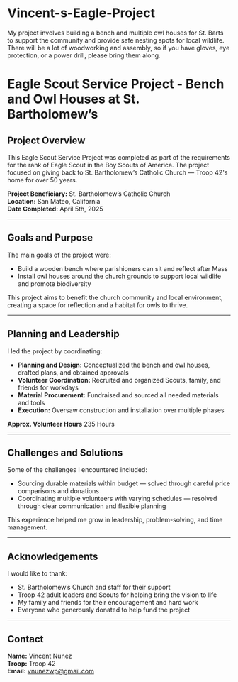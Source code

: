 # Vincent-s-Eagle-Project
My project involves building a bench and multiple owl houses for St. Barts to support the community and provide safe nesting spots for local wildlife. There will be a lot of woodworking and assembly, so if you have gloves, eye protection, or a power drill, please bring them along.

# Eagle Scout Service Project - Bench and Owl Houses at St. Bartholomew’s

## Project Overview

This Eagle Scout Service Project was completed as part of the requirements for the rank of Eagle Scout in the Boy Scouts of America. The project focused on giving back to St. Bartholomew’s Catholic Church — Troop 42's home for over 50 years.

**Project Beneficiary:** St. Bartholomew’s Catholic Church  
**Location:** San Mateo, California  
**Date Completed:** April 5th, 2025

---

## Goals and Purpose

The main goals of the project were:

- Build a wooden bench where parishioners can sit and reflect after Mass
- Install owl houses around the church grounds to support local wildlife and promote biodiversity

This project aims to benefit the church community and local environment, creating a space for reflection and a habitat for owls to thrive.

---

## Planning and Leadership

I led the project by coordinating:

- **Planning and Design:** Conceptualized the bench and owl houses, drafted plans, and obtained approvals
- **Volunteer Coordination:** Recruited and organized Scouts, family, and friends for workdays
- **Material Procurement:** Fundraised and sourced all needed materials and tools
- **Execution:** Oversaw construction and installation over multiple phases

**Approx. Volunteer Hours** 235 Hours

---

## Challenges and Solutions

Some of the challenges I encountered included:

- Sourcing durable materials within budget — solved through careful price comparisons and donations
- Coordinating multiple volunteers with varying schedules — resolved through clear communication and flexible planning

This experience helped me grow in leadership, problem-solving, and time management.

---

## Acknowledgements

I would like to thank:

- St. Bartholomew’s Church and staff for their support
- Troop 42 adult leaders and Scouts for helping bring the vision to life
- My family and friends for their encouragement and hard work
- Everyone who generously donated to help fund the project

---

## Contact

**Name:** Vincent Nunez  
**Troop:** Troop 42  
**Email:** vnunezwp@gmail.com
